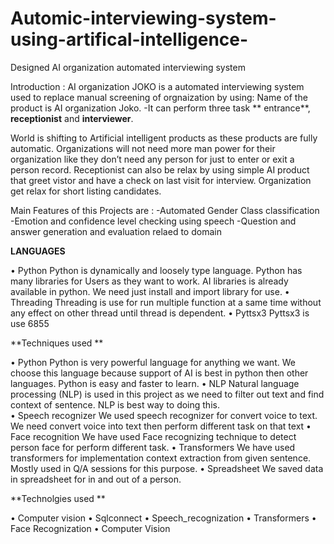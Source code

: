 # Automic-interviewing-system-using-artifical-intelligence-
Designed AI organization automated interviewing system 

Introduction :
AI organization JOKO is a automated interviewing system used to replace manual screening of orgnaization by using:
Name of the product is AI organization Joko. 
-It can perform three task ** entrance**, **receptionist** and **interviewer**. 

World is shifting to Artificial intelligent products as these products are fully automatic. Organizations will not need more man power for their organization like they don’t need any person for just to enter or exit a person record. Receptionist can also be relax by using simple AI product that greet vistor and have a check on last visit for interview. Organization get relax for short listing candidates.  

Main Features of this Projects are :
-Automated Gender Class classification
-Emotion and confidence level checking using speech 
-Question and answer generation and evaluation relaed to domain

**LANGUAGES**

•	Python
Python is dynamically and loosely type language. Python has many libraries for Users as they want to work. AI libraries is already available in python. We need just install and import library for use. 
•	Threading 
Threading is use for run multiple function at a same time without any effect on other thread until thread is dependent. 
•	Pyttsx3 
Pyttsx3 is use 6855

**Techniques used **

•	Python
Python is very powerful language for anything we want. We choose this language because support of AI is best in python then other languages. Python is easy and faster to learn. 
•	NLP 
Natural language processing (NLP) is used in this project as we need to filter out text and find context of sentence. NLP is best way to doing this.   
•	Speech recognizer
We used speech recognizer for convert voice to text. We need convert voice into text then perform different task on that text
•	Face recognition 
We have used Face recognizing technique to detect person face for perform different task. 
•	Transformers
We have used transformers for implementation context extraction from given sentence. Mostly used in Q/A sessions for this purpose.
•	Spreadsheet
	We saved data in spreadsheet for in and out of a person. 


**Technolgies used **

•	Computer vision 
•	Sqlconnect 
•	Speech_recognization
•	Transformers
•	Face Recognization
•	Computer Vision 
